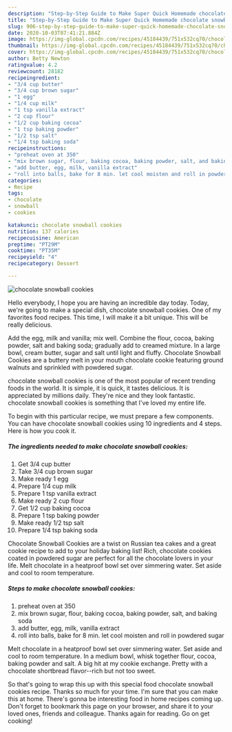```yaml
---
description: "Step-by-Step Guide to Make Super Quick Homemade chocolate snowball cookies"
title: "Step-by-Step Guide to Make Super Quick Homemade chocolate snowball cookies"
slug: 906-step-by-step-guide-to-make-super-quick-homemade-chocolate-snowball-cookies
date: 2020-10-03T07:41:21.884Z
image: https://img-global.cpcdn.com/recipes/45184439/751x532cq70/chocolate-snowball-cookies-recipe-main-photo.jpg
thumbnail: https://img-global.cpcdn.com/recipes/45184439/751x532cq70/chocolate-snowball-cookies-recipe-main-photo.jpg
cover: https://img-global.cpcdn.com/recipes/45184439/751x532cq70/chocolate-snowball-cookies-recipe-main-photo.jpg
author: Betty Newton
ratingvalue: 4.2
reviewcount: 28182
recipeingredient:
- "3/4 cup butter"
- "3/4 cup brown sugar"
- "1 egg"
- "1/4 cup milk"
- "1 tsp vanilla extract"
- "2 cup flour"
- "1/2 cup baking cocoa"
- "1 tsp baking powder"
- "1/2 tsp salt"
- "1/4 tsp baking soda"
recipeinstructions:
- "preheat oven at 350"
- "mix brown sugar, flour, baking cocoa, baking powder, salt, and baking soda"
- "add butter, egg, milk, vanilla extract"
- "roll into balls, bake for 8 min. let cool moisten and roll in powdered sugar"
categories:
- Recipe
tags:
- chocolate
- snowball
- cookies

katakunci: chocolate snowball cookies 
nutrition: 137 calories
recipecuisine: American
preptime: "PT29M"
cooktime: "PT35M"
recipeyield: "4"
recipecategory: Dessert

---
```



![chocolate snowball cookies](https://img-global.cpcdn.com/recipes/45184439/751x532cq70/chocolate-snowball-cookies-recipe-main-photo.jpg)

Hello everybody, I hope you are having an incredible day today. Today, we're going to make a special dish, chocolate snowball cookies. One of my favorites food recipes. This time, I will make it a bit unique. This will be really delicious.

Add the egg, milk and vanilla; mix well. Combine the flour, cocoa, baking powder, salt and baking soda; gradually add to creamed mixture. In a large bowl, cream butter, sugar and salt until light and fluffy. Chocolate Snowball Cookies are a buttery melt in your mouth chocolate cookie featuring ground walnuts and sprinkled with powdered sugar.

chocolate snowball cookies is one of the most popular of recent trending foods in the world. It is simple, it is quick, it tastes delicious. It is appreciated by millions daily. They're nice and they look fantastic. chocolate snowball cookies is something that I've loved my entire life.


To begin with this particular recipe, we must prepare a few components. You can have chocolate snowball cookies using 10 ingredients and 4 steps. Here is how you cook it.

<!--inarticleads1-->

##### The ingredients needed to make chocolate snowball cookies:

1. Get 3/4 cup butter
1. Take 3/4 cup brown sugar
1. Make ready 1 egg
1. Prepare 1/4 cup milk
1. Prepare 1 tsp vanilla extract
1. Make ready 2 cup flour
1. Get 1/2 cup baking cocoa
1. Prepare 1 tsp baking powder
1. Make ready 1/2 tsp salt
1. Prepare 1/4 tsp baking soda


Chocolate Snowball Cookies are a twist on Russian tea cakes and a great cookie recipe to add to your holiday baking list! Rich, chocolate cookies coated in powdered sugar are perfect for all the chocolate lovers in your life. Melt chocolate in a heatproof bowl set over simmering water. Set aside and cool to room temperature. 

<!--inarticleads2-->

##### Steps to make chocolate snowball cookies:

1. preheat oven at 350
1. mix brown sugar, flour, baking cocoa, baking powder, salt, and baking soda
1. add butter, egg, milk, vanilla extract
1. roll into balls, bake for 8 min. let cool moisten and roll in powdered sugar


Melt chocolate in a heatproof bowl set over simmering water. Set aside and cool to room temperature. In a medium bowl, whisk together flour, cocoa, baking powder and salt. A big hit at my cookie exchange. Pretty with a chocolate shortbread flavor--rich but not too sweet. 

So that's going to wrap this up with this special food chocolate snowball cookies recipe. Thanks so much for your time. I'm sure that you can make this at home. There's gonna be interesting food in home recipes coming up. Don't forget to bookmark this page on your browser, and share it to your loved ones, friends and colleague. Thanks again for reading. Go on get cooking!
